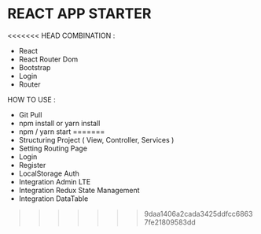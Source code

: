 # REACT APP STARTER

<<<<<<< HEAD
COMBINATION :
- React
- React Router Dom
- Bootstrap
- Login
- Router

HOW TO USE :

- Git Pull
- npm install or yarn install
- npm / yarn start
=======
- Structuring Project ( View, Controller, Services )
- Setting Routing Page
- Login
- Register
- LocalStorage Auth
- Integration Admin LTE
- Integration Redux State Management
- Integration DataTable
>>>>>>> 9daa1406a2cada3425ddfcc68637fe21809583dd
